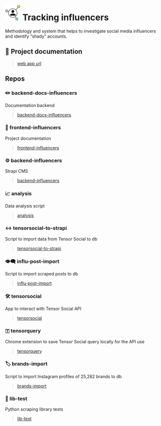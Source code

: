 # ![LOGO](https://github.com/jaifp-tracking-influencers/assets/raw/main/img/logo-50x50.png) Tracking influencers

Methodology and system that helps to investigate social media influencers and identify “shady” accounts.

## 📃 Project documentation

> [web app url](https://tracking-influencers.com/)

## Repos

### ✏️ backend-docs-influencers

Documentation backend

> [backend-docs-influencers](./backend-docs-influencers/)

### 📸 frontend-influencers

Project documentation

> [frontend-influencers](./frontend-influencers/)

### ⚙️ backend-influencers

Strapi CMS

> [backend-influencers](backend-influencers/)

### 📈 analysis

Data analysis script

> [analysis](analysis/)

### ↔️ tensorsocial-to-strapi

Script to import data from Tensor Social to db

> [tensorsocial-to-strapi](tensorsocial-to-strapi/)

### 👁️‍🗨️ influ-post-import

Script to import scraped posts to db

> [influ-post-import](influ-post-import/)

### 🛠️ tensorsocial

App to interact with Tensor Social API

> [tensorsocial](tensorsocial/)

### 🇹 tensorquery

Chrome extension to save Tensor Social query locally for the API use

> [tensorquery](tensorquery/)

### 🏷️ brands-import

Script to import Instagram profiles of 25,282 brands to db

> [brands-import](brands-import/)

### 🔎 lib-test

Python scraping library tests

> [lib-test](lib-test/)
